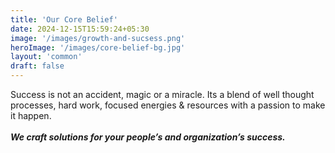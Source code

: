 ```yaml
---
title: 'Our Core Belief'
date: 2024-12-15T15:59:24+05:30
image: '/images/growth-and-sucsess.png'
heroImage: '/images/core-belief-bg.jpg'
layout: 'common'
draft: false
---
```


Success is not an accident, magic or a miracle.
Its a blend of well thought processes, hard work, focused energies & resources with a passion to make it happen. \
\
**_We craft solutions for your people’s and organization’s success._**

<!-- <a href="https://www.freepik.com/free-photo/man-jump-through-gap-hill-man-jumping-cliff-sunset-background-business-concept-idea_1118744.htm#fromView=search&page=1&position=16&uuid=065d35ff-14f1-40f9-b045-c8fe8ddc1d02">Image by jigsawstocker on Freepik</a> -->